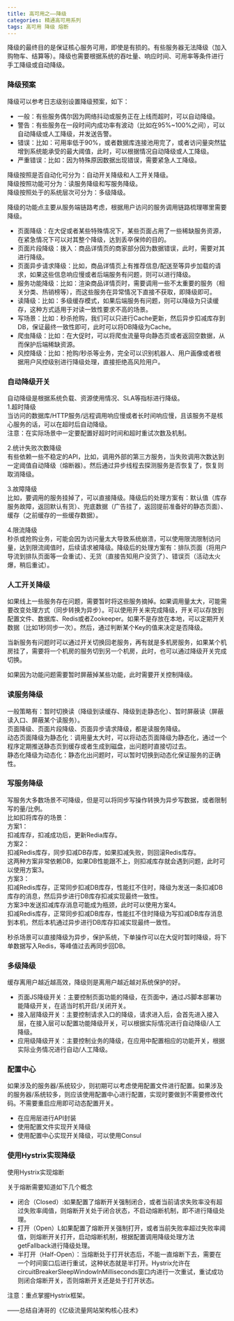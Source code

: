 ```yaml
---
title: 高可用之——降级
categories: 精通高可用系列
tags: 高可用 降级 熔断
---
```

降级的最终目的是保证核心服务可用，即使是有损的。有些服务器无法降级（加入购物车、结算等）。降级也需要根据系统的吞吐量、响应时间、可用率等条件进行手工降级或自动降级。

### 降级预案

降级可以参考日志级别设置降级预案，如下：

  * 一般：有些服务偶尔因为网络抖动或服务正在上线而超时，可以自动降级。
  * 警告：有些服务在一段时间内成功率有波动（比如在95%~100%之间），可以自动降级或人工降级，并发送告警。
  * 错误：比如：可用率低于90%，或者数据库连接池用完了，或者访问量突然猛增到系统能承受的最大阈值，此时，可以根据情况自动降级或人工降级。
  * 严重错误：比如：因为特殊原因数据出现错误，需要紧急人工降级。

降级按照是否自动化可分为：自动开关降级和人工开关降级。  
降级按照功能可分为：读服务降级和写服务降级。  
降级按照处于的系统层次可分为：多级降级。

降级的功能点主要从服务端链路考虑，根据用户访问的服务调用链路梳理哪里需要降级。

  * 页面降级：在大促或者某些特殊情况下，某些页面占用了一些稀缺服务资源，在紧急情况下可以对其整个降级，达到丢卒保帅的目的。
  * 页面片段降级：拨入：商品详情页的商家部分因为数据错误，此时，需要对其进行降级。
  * 页面异步请求降级：比如，商品详情页上有推荐信息/配送至等异步加载的请求，如果这些信息响应慢或者后端服务有问题，则可以进行降级。
  * 服务功能降级：比如：渲染商品详情页时，需要调用一些不太重要的服务（相关分类、热销榜等），而这些服务在异常情况下直接不获取，即降级即可。
  * 读降级：比如：多级缓存模式，如果后端服务有问题，则可以降级为只读缓存，这种方式适用于对读一致性要求不高的场景。
  * 写场景：比如：秒杀抢购，我们可以只进行Cache更新，然后异步扣减库存到DB，保证最终一致性即可，此时可以将DB降级为Cache。
  * 爬虫降级：比如：在大促时，可以将爬虫流量导向静态页或者返回空数据，从而保护后端稀缺资源。
  * 风控降级：比如：抢购/秒杀等业务，完全可以识别机器人、用户画像或者根据用户风控级别进行降级处理，直接拒绝高风险用户。

### 自动降级开关

自动降级是根据系统负载、资源使用情况、SLA等指标进行降级。  
1.超时降级  
当访问的数据库/HTTP服务/远程调用响应慢或者长时间响应慢，且该服务不是核心服务的话，可以在超时后自动降级。  
注意：在实际场景中一定要配置好超时时间和超时重试次数及机制。

2.统计失败次数降级  
有些依赖一些不稳定的API，比如，调用外部的第三方服务，当失败调用次数达到一定阈值自动降级（熔断器）。然后通过异步线程去探测服务是否恢复了，恢复则取消降级。

3.故障降级  
比如，要调用的服务挂掉了，可以直接降级。降级后的处理方案有：默认值（库存服务故障，返回默认有货）、兜底数据（广告挂了，返回提前准备好的静态页面）、缓存（之前缓存的一些缓存数据）。

4.限流降级  
秒杀或抢购业务，可能会因为访问量太大导致系统崩溃，可以使用限流限制访问量，达到限流阈值时，后续请求被降级。降级后的处理方案有：排队页面（将用户导流到排队页面等一会重试）、无货（直接告知用户没货了）、错误页（活动太火爆，稍后重试）。

### 人工开关降级

如果线上一些服务存在问题，需要暂时将这些服务摘掉。如果调用量太大，可能需要改变处理方式（同步转换为异步）。可以使用开关来完成降级，开关可以存放到配置文件、数据库、Redis或者Zookeeper。如果不是存放在本地，可以定期开关数据（比如1秒同步一次）。然后，通过判断某个Key的值来决定是否降级。

当新服务有问题时可以通过开关切换回老服务，再有就是多机房服务，如果某个机房挂了，需要将一个机房的服务切到另一个机房，此时，也可以通过降级开关完成切换。

如果因为功能问题需要暂时屏蔽掉某些功能，此时需要开关控制降级。

### 读服务降级

一般策略有：暂时切换读（降级到读缓存、降级到走静态化）、暂时屏蔽读（屏蔽读入口、屏蔽某个读服务）。  
页面降级、页面片段降级、页面异步请求降级，都是读服务降级。  
动态页面降级为静态化：调用量太大时，可以将动态页面降级为静态化，通过一个程序定期推送静态页到缓存或者生成到磁盘，出问题时直接切过去。  
静态化降级为动态化：静态化出问题时，可以暂时切换到动态化保证服务的正确性。

### 写服务降级

写服务大多数场景不可降级，但是可以将同步写操作转换为异步写数据，或者限制写的量/比例。  
比如扣将库存的场景：  
方案1：  
扣减库存，扣减成功后，更新Redia库存。  
方案2：  
扣减Redis库存，同步扣减DB存库，如果扣减失败，则回滚Redis库存。  
这两种方案非常依赖DB，如果DB性能跟不上，则扣减库存就会遇到问题，此时可以使用方案3。  
方案3：  
扣减Redis库存，正常同步扣减DB库存，性能扛不住时，降级为发送一条扣减DB库存的消息，然后异步进行DB库存扣减实现最终一致性。  
方案3中发送扣减库存消息可能成为瓶颈，此时可以使用方案4。  
扣减Redis库存，正常同步扣减DB库存，性能扛不住时降级为写扣减DB库存消息到本机，然后本机通过异步进行DB库存扣减实现最终一致性。

秒杀场景可以直接降级为异步，保护系统，下单操作可以在大促时暂时降级，将下单数据写入Redis，等峰值过去再同步回DB。

### 多级降级

缓存离用户越近越高效，降级则是离用户越近越对系统保护的好。

  * 页面JS降级开关：主要控制页面功能的降级，在页面中，通过JS脚本部署功能降级开关，在适当时机开启/关闭开关。
  * 接入层降级开关：主要控制请求入口的降级，请求进入后，会首先进入接入层，在接入层可以配置功能降级开关，可以根据实际情况进行自动降级/人工降级。
  * 应用级降级开关：主要控制业务的降级，在应用中配置相应的功能开关，根据实际业务情况进行自动/人工降级。

### 配置中心

如果涉及的服务器/系统较少，则初期可以考虑使用配置文件进行配置。如果涉及的服务器/系统较多，则应该使用配置中心进行配置，实现时要做到不需要修改代码。不需要重启应用即可动态配置开关。

  * 在应用层进行API封装
  * 使用配置文件实现开关降级
  * 使用配置中心实现开关降级，可以使用Consul

### 使用Hystrix实现降级  
使用Hystrix实现熔断

关于熔断需要知道如下几个概念

  * 闭合（Closed）:如果配置了熔断开关强制闭合，或者当前请求失败率没有超过失败率阈值，则熔断开关处于闭合状态，不启动熔断机制，即不进行降级处理。
  * 打开（Open）L如果配置了熔断开关强制打开，或者当前失败率超过失败率阈值，则熔断开关打开，启动熔断机制，根据配置调用降级处理方法getFallback进行降级处理。
  * 半打开（Half-Open）：当熔断处于打开状态后，不能一直熔断下去，需要在一个时间窗口后进行重试，这种状态就是半打开。Hystrix允许在circuitBreakerSleepWindowInMilliseconds窗口内进行一次重试，重试成功则闭合熔断开关，否则熔断开关还是处于打开状态。

注意：重点掌握Hystrix框架。

——总结自涛哥的《亿级流量网站架构核心技术》

